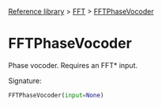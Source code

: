 [Reference library](../index.md) > [FFT](index.md) > [FFTPhaseVocoder](fftphasevocoder.md)

# FFTPhaseVocoder

Phase vocoder. Requires an FFT* input.

Signature:
```python
FFTPhaseVocoder(input=None)
```
